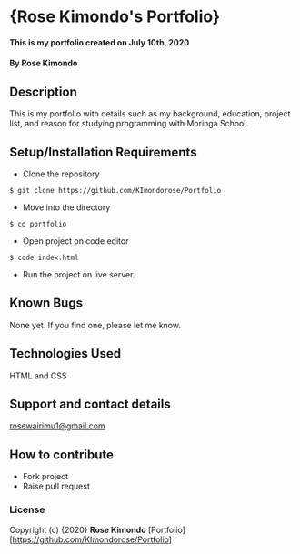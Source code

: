 # {Rose Kimondo's Portfolio}

#### This is my portfolio created on July 10th, 2020 

#### By **Rose Kimondo**

## Description
This is my portfolio with details such as my background, education, project list, and reason for studying programming with Moringa School.

## Setup/Installation Requirements
* Clone the repository
```
$ git clone https://github.com/KImondorose/Portfolio
```
* Move into the directory 
```
$ cd portfolio 
```
* Open project on code editor 
```
$ code index.html
```
* Run the project on live server. 

## Known Bugs
None yet. If you find one, please let me know. 

## Technologies Used
HTML and CSS

## Support and contact details
rosewairimu1@gmail.com

## How to contribute
* Fork project
* Raise pull request 

### License
Copyright (c) {2020} **Rose Kimondo**
[Portfolio][https://github.com/KImondorose/Portfolio]